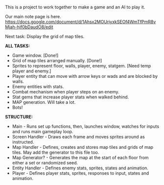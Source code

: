 This is a project to work together to make a game and an AI to play it.

Our main note page is here.
https://docs.google.com/document/d/1Ahsx2MOUriyxkSEOf4WmTfPmR8vMjah-hjf0bDaudO8/edit

Next task:
Display the grid of map tiles.


**ALL TASKS:**
- Game window. [Done!]
- Grid of map tiles arranged manually. [Done!]
- Sprites to represent floor, walls, player, enemy, statgem. [Need temp player and enemy.]
- Player entity that can move with arrow keys or wads and are blocked by walls.
- Enemy entities with stats.
- Combat mechanism when player steps on an enemy.
- Stat gems that increase player stats when walked behind.
- MAP generation. Will take a lot.
- Bots!

**STRUCTURE:**
- Main -
    Runs set up functions, then, launches window, watches for inputs and runs main gameplay loop.
- Screen Handler -
    Draws each frame and moves sprites around as instructed.
- Map Handler -
    Defines, creates and stores map tiles and grids of map tiles. May add the generator to this file too.
- Map Generator? -
    Generates the map at the start of each floor from either a set or randomized seed.
- Entity Handler -
    Defines enemy stats, sprites, states and animation.
- Player -
    Defines player stats, sprites, responses to input, states and animation.

